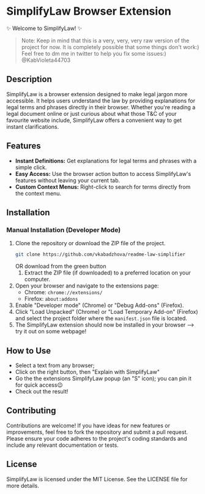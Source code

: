 # SimplifyLaw Browser Extension
✨ Welcome to SimplifyLaw! ✨

> Note: Keep in mind that this is a very, very, very raw version of the project for now. It is completely possible that some things don't work:) Feel free to dm me in twitter to help you fix some issues:) @KabVioleta44703

## Description

SimplifyLaw is a browser extension designed to make legal jargon more accessible. It helps users understand the law by providing explanations for legal terms and phrases directly in their browser. Whether you're reading a legal document online or just curious about what those T&C of your favourite website include, SimplifyLaw offers a convenient way to get instant clarifications.

## Features

- **Instant Definitions:** Get explanations for legal terms and phrases with a simple click.
- **Easy Access:** Use the browser action button to access SimplifyLaw's features without leaving your current tab.
- **Custom Context Menus:** Right-click to search for terms directly from the context menu.

## Installation

<!-- ### From the Web Store

1. Visit the SimplifyLaw extension page on the Chrome Web Store or Firefox Add-ons site.
2. Click "Add to Chrome" or "Add to Firefox" to install the extension.
3. Once installed, the SimplifyLaw icon will appear in your browser's toolbar. -->

### Manual Installation (Developer Mode)

1. Clone the repository or download the ZIP file of the project.
   ```bash
   git clone https://github.com/vkabadzhova/readme-law-simplifier
   ```
   OR download from the green button
   1. Extract the ZIP file (if downloaded) to a preferred location on your computer.
3. Open your browser and navigate to the extensions page:
   - Chrome: `chrome://extensions/`
   - Firefox: `about:addons`
4. Enable "Developer mode" (Chrome) or "Debug Add-ons" (Firefox).
5. Click "Load Unpacked" (Chrome) or "Load Temporary Add-on" (Firefox) and select the project folder where the `manifest.json` file is located.
6. The SimplifyLaw extension should now be installed in your browser --> try it out on some webpage!

## How to Use
- Select a text from any browser;
- Click on the right button, then "Explain with SimplifyLaw"
- Go the the extensions SimplifyLaw popup (an "S" icon); you can pin it for quick access😉
- Check out the result!

## Contributing

Contributions are welcome! If you have ideas for new features or improvements, feel free to fork the repository and submit a pull request. Please ensure your code adheres to the project's coding standards and include any relevant documentation or tests.

## License

SimplifyLaw is licensed under the MIT License. See the LICENSE file for more details.
